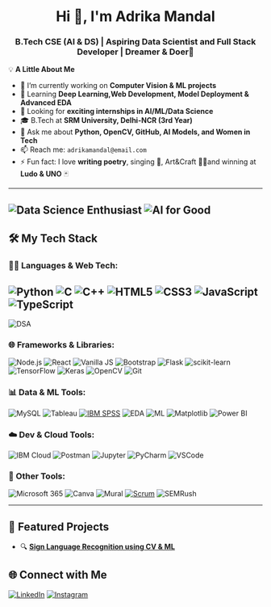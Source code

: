 <h1 align="center">Hi 👋, I'm Adrika Mandal</h1>
<h3 align="center">B.Tech CSE (AI & DS) | Aspiring Data Scientist and Full Stack Developer | Dreamer & Doer💫</h3>

💡 **A Little About Me**  
- 🔭 I’m currently working on **Computer Vision & ML projects**
- 🌱 Learning **Deep Learning,Web Development, Model Deployment & Advanced EDA**
- 💼 Looking for **exciting internships in AI/ML/Data Science**
- 🎓 B.Tech at **SRM University, Delhi-NCR (3rd Year)**
- 💬 Ask me about **Python, OpenCV, GitHub, AI Models, and Women in Tech**
- 📫 Reach me: `adrikamandal@email.com`
- ⚡ Fun fact: I love **writing poetry**, singing 🎤, Art&Craft 👩‍🎨and winning at **Ludo & UNO** 🃏
---
![Data Science Enthusiast](https://img.shields.io/badge/-Data%20Science%20Enthusiast-yellow?style=for-the-badge&logo=data)
![AI for Good](https://img.shields.io/badge/-AI%20for%20Good-purple?style=for-the-badge&logo=heart)
---

## 🛠️ My Tech Stack

### 👩‍💻 Languages & Web Tech:
![Python](https://img.shields.io/badge/Python-3776AB?style=flat&logo=python&logoColor=white)
![C](https://img.shields.io/badge/C-00599C?style=flat&logo=c&logoColor=white)
![C++](https://img.shields.io/badge/C++-00599C?style=flat&logo=c%2B%2B&logoColor=white)
![HTML5](https://img.shields.io/badge/HTML5-E34F26?style=flat&logo=html5&logoColor=white)
![CSS3](https://img.shields.io/badge/CSS3-1572B6?style=flat&logo=css3&logoColor=white)
![JavaScript](https://img.shields.io/badge/JavaScript-F7DF1E?style=flat&logo=javascript&logoColor=black)
![TypeScript](https://img.shields.io/badge/TypeScript-3178C6?style=flat&logo=typescript&logoColor=white)
---
![DSA](https://img.shields.io/badge/DSA-Algorithms-blue?style=for-the-badge)


### 🌐 Frameworks & Libraries:
![Node.js](https://img.shields.io/badge/Node.js-339933?style=flat&logo=node.js&logoColor=white)
![React](https://img.shields.io/badge/React-61DAFB?style=flat&logo=react&logoColor=black)
![Vanilla JS](https://img.shields.io/badge/Vanilla%20JS-323330?style=flat&logo=javascript&logoColor=F7DF1E)
![Bootstrap](https://img.shields.io/badge/Bootstrap-7952B3?style=flat&logo=bootstrap&logoColor=white)
![Flask](https://img.shields.io/badge/Flask-000000?style=flat&logo=flask&logoColor=white)
![scikit-learn](https://img.shields.io/badge/scikit--learn-F7931E?style=flat&logo=scikit-learn&logoColor=white)
![TensorFlow](https://img.shields.io/badge/-TensorFlow-FF6F00?style=flat&logo=tensorflow&logoColor=white)
![Keras](https://img.shields.io/badge/Keras-D00000?style=flat&logo=keras&logoColor=white)
![OpenCV](https://img.shields.io/badge/-OpenCV-5C3EE8?style=flat&logo=opencv&logoColor=white)
![Git](https://img.shields.io/badge/-Git-F05032?style=flat&logo=git&logoColor=white)


### 📊 Data & ML Tools:
![MySQL](https://img.shields.io/badge/MySQL-4479A1?style=flat&logo=mysql&logoColor=white)
![Tableau](https://img.shields.io/badge/Tableau-E97627?style=flat&logo=tableau&logoColor=white)
[![IBM SPSS](https://img.shields.io/badge/IBM%20SPSS-013399?style=flat&logo=ibm&logoColor=white)](https://www.ibm.com/products/spss-statistics)
![EDA](https://img.shields.io/badge/EDA-3776AB?style=flat&logo=python&logoColor=white)
![ML](https://img.shields.io/badge/Machine%20Learning-102230?style=flat&logo=google&logoColor=white)
![Matplotlib](https://img.shields.io/badge/Matplotlib-11557C?style=flat&logo=matplotlib&logoColor=white)
![Power BI](https://img.shields.io/badge/Power%20BI-F2C811?style=flat&logo=microsoftpowerbi&logoColor=black)


### ☁️ Dev & Cloud Tools:
![IBM Cloud](https://img.shields.io/badge/IBM%20Cloud-1261FE?style=flat&logo=ibmcloud&logoColor=white)
![Postman](https://img.shields.io/badge/Postman-FF6C37?style=flat&logo=postman&logoColor=white)
![Jupyter](https://img.shields.io/badge/Jupyter-F37626?style=flat&logo=jupyter&logoColor=white)
![PyCharm](https://img.shields.io/badge/PyCharm-000000?style=flat&logo=pycharm&logoColor=white)
![VSCode](https://img.shields.io/badge/-VSCode-007ACC?style=flat&logo=visual-studio-code)

### 🧠 Other Tools:
![Microsoft 365](https://img.shields.io/badge/Microsoft%20365-D83B01?style=flat&logo=microsoftoffice&logoColor=white)
![Canva](https://img.shields.io/badge/Canva-00C4CC?style=flat&logo=canva&logoColor=white)
![Mural](https://img.shields.io/badge/Mural-FF3366?style=flat&logo=mural&logoColor=white)
[![Scrum](https://img.shields.io/badge/Scrum-4BAF50?style=for-the-badge&logo=scrumalliance&logoColor=white)](https://www.scrum.org/resources/what-is-scrum)
![SEMRush](https://img.shields.io/badge/SEMRush-FF5722?style=flat&logo=semrush&logoColor=white)

---
## 🎨 Featured Projects
- 🔍 **[Sign Language Recognition using CV & ML](https://github.com/adrikamandal/SignLang-Detector)**  


## 🌐 Connect with Me
[![LinkedIn](https://img.shields.io/badge/-LinkedIn-0A66C2?style=for-the-badge&logo=linkedin&logoColor=white)](https://www.linkedin.com/in/adrika-mandal-753226246/)
[![Instagram](https://img.shields.io/badge/-Instagram-E4405F?style=for-the-badge&logo=instagram&logoColor=white)](https://www.instagram.com/_adrika_mandal_/)

